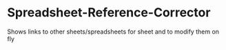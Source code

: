 # Spreadsheet-Reference-Corrector
Shows links to other sheets/spreadsheets for sheet and to modify them on fly
